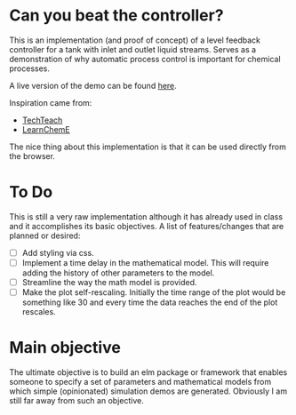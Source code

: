 # Can you beat the controller?

This is an implementation (and proof of concept) of a level feedback controller for a tank with inlet and outlet liquid streams. Serves as a demonstration of why automatic process control is important for chemical processes.

A live version of the demo can be found [here](http://paws.kettering.edu/~sturgmancohen/realtime "Live Version of the Demo").

Inspiration came from:
  * [TechTeach](http://techteach.no/simview/)
  * [LearnChemE](http://www.learncheme.com/simulations)
  
The nice thing about this implementation is that it can be used directly from the browser.

# To Do

This is still a very raw implementation although it has already used in class and it accomplishes its basic objectives. A list of features/changes that are planned or desired:

  - [ ] Add styling via css.
  - [ ] Implement a time delay in the mathematical model. This will require adding the history of other parameters to the model.
  - [ ] Streamline the way the math model is provided.
  - [ ] Make the plot self-rescaling. Initially the time range of the plot would be something like 30 and every time the data reaches the end of the plot rescales.
  
# Main objective

The ultimate objective is to build an elm package or framework that enables someone to specify a set of parameters and mathematical models from which simple (opinionated) simulation demos are generated. Obviously I am still far away from such an objective.
